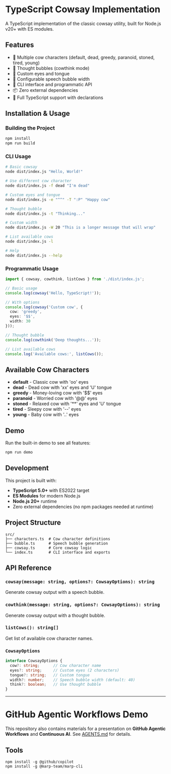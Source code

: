 # TypeScript Cowsay Implementation

A TypeScript implementation of the classic cowsay utility, built for Node.js v20+ with ES modules.

## Features

- 🐄 Multiple cow characters (default, dead, greedy, paranoid, stoned, tired, young)
- 💭 Thought bubbles (cowthink mode)
- 🎨 Custom eyes and tongue
- 📏 Configurable speech bubble width
- 🔧 CLI interface and programmatic API
- 📦 Zero external dependencies
- 📝 Full TypeScript support with declarations

## Installation & Usage

### Building the Project

```bash
npm install
npm run build
```

### CLI Usage

```bash
# Basic cowsay
node dist/index.js "Hello, World!"

# Use different cow character
node dist/index.js -f dead "I'm dead"

# Custom eyes and tongue
node dist/index.js -e "^^" -T ":P" "Happy cow"

# Thought bubble
node dist/index.js -t "Thinking..."

# Custom width
node dist/index.js -W 20 "This is a longer message that will wrap"

# List available cows
node dist/index.js -l

# Help
node dist/index.js --help
```

### Programmatic Usage

```typescript
import { cowsay, cowthink, listCows } from './dist/index.js';

// Basic usage
console.log(cowsay('Hello, TypeScript!'));

// With options
console.log(cowsay('Custom cow', {
  cow: 'greedy',
  eyes: '$$',
  width: 30
}));

// Thought bubble
console.log(cowthink('Deep thoughts...'));

// List available cows
console.log('Available cows:', listCows());
```

## Available Cow Characters

- **default** - Classic cow with 'oo' eyes
- **dead** - Dead cow with 'xx' eyes and 'U' tongue
- **greedy** - Money-loving cow with '$$' eyes
- **paranoid** - Worried cow with '@@' eyes
- **stoned** - Relaxed cow with '**' eyes and 'U' tongue
- **tired** - Sleepy cow with '--' eyes
- **young** - Baby cow with '..' eyes

## Demo

Run the built-in demo to see all features:

```bash
npm run demo
```

## Development

This project is built with:
- **TypeScript 5.0+** with ES2022 target
- **ES Modules** for modern Node.js
- **Node.js 20+** runtime
- Zero external dependencies (no npm packages needed at runtime)

## Project Structure

```
src/
├── characters.ts  # Cow character definitions
├── bubble.ts      # Speech bubble generation
├── cowsay.ts      # Core cowsay logic
└── index.ts       # CLI interface and exports
```

## API Reference

### `cowsay(message: string, options?: CowsayOptions): string`

Generate cowsay output with a speech bubble.

### `cowthink(message: string, options?: CowsayOptions): string`

Generate cowsay output with a thought bubble.

### `listCows(): string[]`

Get list of available cow character names.

### `CowsayOptions`

```typescript
interface CowsayOptions {
  cow?: string;      // Cow character name
  eyes?: string;     // Custom eyes (2 characters)
  tongue?: string;   // Custom tongue
  width?: number;    // Speech bubble width (default: 40)
  think?: boolean;   // Use thought bubble
}
```

---

# GitHub Agentic Workflows Demo

This repository also contains materials for a presentation on **GitHub Agentic Workflows** and **Continuous AI**. See [AGENTS.md](./AGENTS.md) for details.

## Tools

```
npm install -g @github/copilot
npm install -g @marp-team/marp-cli
```